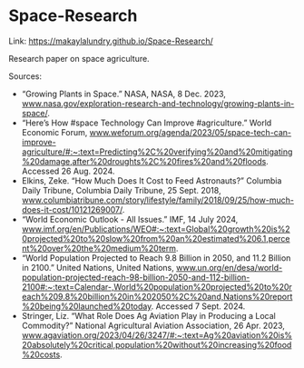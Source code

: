 # Space-Research
Link: https://makaylalundry.github.io/Space-Research/

Research paper on space agriculture. 

Sources:
- “Growing Plants in Space.” NASA, NASA, 8 Dec. 2023, www.nasa.gov/exploration-research-and-technology/growing-plants-in-space/. 
- “Here’s How #space Technology Can Improve #agriculture.” World Economic Forum, www.weforum.org/agenda/2023/05/space-tech-can-improve-agriculture/#:~:text=Predicting%2C%20verifying%20and%20mitigating%20damage,after%20droughts%2C%20fires%20and%20floods. Accessed 26 Aug. 2024. 
- Elkins, Zeke. “How Much Does It Cost to Feed Astronauts?” Columbia Daily Tribune, Columbia Daily Tribune, 25 Sept. 2018, www.columbiatribune.com/story/lifestyle/family/2018/09/25/how-much-does-it-cost/10121269007/. 
- “World Economic Outlook - All Issues.” IMF, 14 July 2024, www.imf.org/en/Publications/WEO#:~:text=Global%20growth%20is%20projected%20to%20slow%20from%20an%20estimated%206.1,percent%20over%20the%20medium%20term. 
- “World Population Projected to Reach 9.8 Billion in 2050, and 11.2 Billion in 2100.” United Nations, United Nations, www.un.org/en/desa/world-population-projected-reach-98-billion-2050-and-112-billion-2100#:~:text=Calendar-,World%20population%20projected%20to%20reach%209.8%20billion%20in%202050%2C%20and,Nations%20report%20being%20launched%20today. Accessed 7 Sept. 2024. 
- Stringer, Liz. “What Role Does Ag Aviation Play in Producing a Local Commodity?” National Agricultural Aviation Association, 26 Apr. 2023, www.agaviation.org/2023/04/26/3247/#:~:text=Ag%20aviation%20is%20absolutely%20critical,population%20without%20increasing%20food%20costs. 
